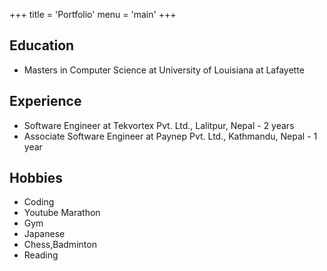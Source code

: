 +++
title = 'Portfolio'
menu = 'main'
+++

## Education

- Masters in Computer Science at University of Louisiana at Lafayette

## Experience

- Software Engineer at Tekvortex Pvt. Ltd., Lalitpur, Nepal - 2 years
- Associate Software Engineer at Paynep Pvt. Ltd., Kathmandu, Nepal - 1 year

## Hobbies

- Coding
- Youtube Marathon
- Gym
- Japanese
- Chess,Badminton
- Reading
